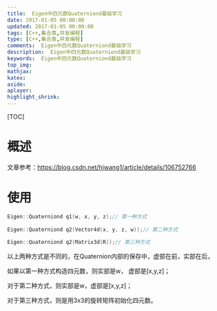 ```yaml
---
title:  Eigen中四元数Quaterniond基础学习
date: 2017-01-05 00:00:00
updated: 2017-01-05 00:00:00
tags: [C++,集合类,并发编程]
type: [C++,集合类,并发编程]
comments:  Eigen中四元数Quaterniond基础学习
description:  Eigen中四元数Quaterniond基础学习
keywords:  Eigen中四元数Quaterniond基础学习
top_img:
mathjax:
katex:
aside:
aplayer:
highlight_shrink:
---
```


[TOC]

# 概述

文章参考：https://blog.csdn.net/hjwang1/article/details/106752766



# 使用

```c++
Eigen::Quaterniond q1(w, x, y, z);// 第一种方式
 
Eigen::Quaterniond q2(Vector4d(x, y, z, w));// 第二种方式
 
Eigen::Quaterniond q2(Matrix3d(R));// 第三种方式
```

以上两种方式是不同的，在Quaternion内部的保存中，虚部在前，实部在后，

如果以第一种方式构造四元数，则实部是w， 虚部是[x,y,z]；

对于第二种方式，则实部是w，虚部是[x,y,z]；

对于第三种方式，则是用3x3的旋转矩阵初始化四元数。









